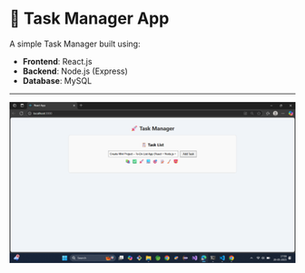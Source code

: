# 🚀 Task Manager App

A simple Task Manager built using:

- **Frontend**: React.js
- **Backend**: Node.js (Express)
- **Database**: MySQL

---
![image alt](https://github.com/AratiSomwanshi/to-doList/blob/main/task-frontend/image/Screenshot%202025-05-20%20175933.png)

